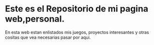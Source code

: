 # Este es el Repositorio de mi pagina web,personal.

En esta web estan enlistados mis juegos, proyectos interesantes y
otras cositas que vea necesarias pasar por aqui.
